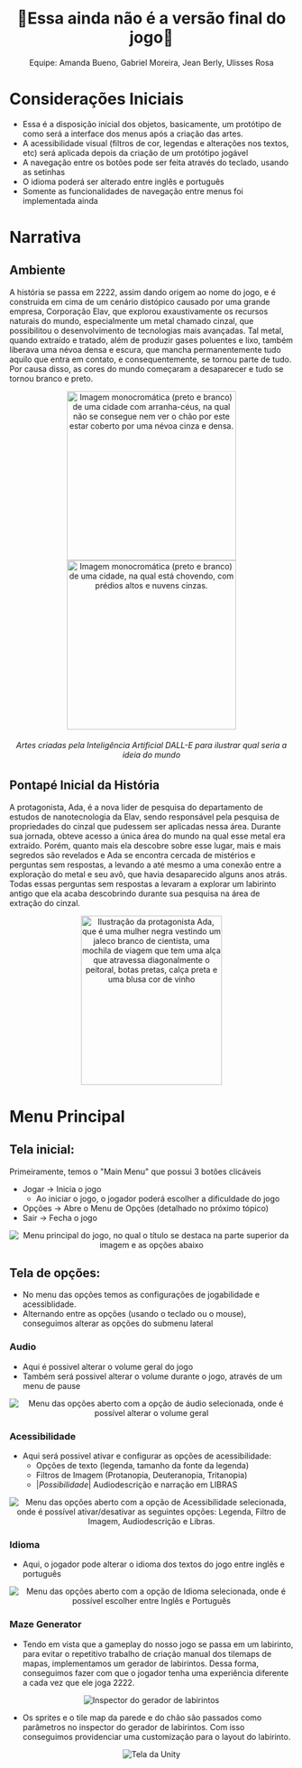 <!-- # 2022-303-NomeASerDefinido -->

<h1 align="center">🚧Essa ainda não é a versão final do jogo🚧</h1>

<p align="center"> Equipe: Amanda Bueno, Gabriel Moreira, Jean Berly, Ulisses Rosa </p>

# Considerações Iniciais
- Essa é a disposição inicial dos objetos, basicamente, um protótipo de como será a interface dos menus após a criação das artes.
- A acessibilidade visual (filtros de cor, legendas e alterações nos textos, etc) será aplicada depois da criação de um protótipo jogável
- A navegação entre os botões pode ser feita através do teclado, usando as setinhas
- O idioma poderá ser alterado entre inglês e português
- Somente as funcionalidades de navegação entre menus foi implementada ainda
# Narrativa
## Ambiente
A história se passa em 2222, assim dando origem ao nome do jogo, e é construida em cima de um cenário distópico causado por uma grande empresa, Corporação Elav, que explorou exaustivamente os recursos naturais do mundo, especialmente um metal chamado cinzal, que possibilitou o desenvolvimento de tecnologias mais avançadas. Tal metal, quando extraído e tratado, além de produzir gases poluentes e lixo, também liberava uma névoa densa e escura, que mancha permanentemente tudo aquilo que entra em contato, e consequentemente, se tornou parte de tudo. Por causa disso, as cores do mundo começaram a desaparecer e tudo se tornou branco e preto.
<p align="center"><img width=300 height=300 src="https://user-images.githubusercontent.com/94989737/192112147-556e5a9f-225e-4078-ae92-67a60ec57777.png" alt="Imagem monocromática (preto e branco) de uma cidade com arranha-céus, na qual não se consegue nem ver o chão por este estar coberto por uma névoa cinza e densa.">
<img width=300 height=300 src="https://user-images.githubusercontent.com/94989737/192112252-e7534ca6-a3e8-4917-a5e6-66dfbaa2a8e2.png" alt="Imagem monocromática (preto e branco) de uma cidade, na qual está chovendo, com prédios altos e nuvens cinzas."</p>
<h6 align="center">Artes criadas pela Inteligência Artificial DALL-E para ilustrar qual seria a ideia do mundo </h6>

## Pontapé Inicial da História
A protagonista, Ada, é a nova lider de pesquisa do departamento de estudos de nanotecnologia da Elav, sendo responsável pela pesquisa de propriedades do cinzal que pudessem ser aplicadas nessa área. Durante sua jornada, obteve acesso a única área do mundo na qual esse metal era extraído. Porém, quanto mais ela descobre sobre esse lugar, mais e mais segredos são revelados e Ada se encontra cercada de mistérios e perguntas sem respostas, a levando a até mesmo a uma conexão entre a exploração do metal e seu avô, que havia desaparecido alguns anos atrás. Todas essas perguntas sem respostas a levaram a explorar um labirinto antigo que ela acaba descobrindo durante sua pesquisa na área de extração do cinzal. 
<p align="center"><img width=250 height=300 src="https://user-images.githubusercontent.com/94989737/192112910-19d8abf3-512f-4214-96cb-9773a39de558.png" alt="Ilustração da protagonista Ada, que é uma mulher negra vestindo um jaleco branco de cientista, uma mochila de viagem que tem uma alça que atravessa diagonalmente o peitoral, botas pretas, calça preta e uma blusa cor de vinho"></p>

# Menu Principal

## Tela inicial:
Primeiramente, temos o "Main Menu" que possui 3 botões clicáveis
- Jogar -> Inicia o jogo
	- Ao iniciar o jogo, o jogador poderá escolher a dificuldade do jogo
- Opções -> Abre o Menu de Opções (detalhado no próximo tópico)
- Sair -> Fecha o jogo

<p align="center"><img src="https://user-images.githubusercontent.com/68441010/171026477-d74a5c43-ef1e-40c3-95e8-87abc3eb21ab.jpg" alt="Menu principal do jogo, no qual o título se destaca na parte superior da imagem e as opções abaixo"</p>

## Tela de opções:
- No menu das opções temos as configurações de jogabilidade e acessiblidade.
- Alternando entre as opções (usando o teclado ou o mouse), conseguimos alterar as opções do submenu lateral

### Audio
- Aqui é possivel alterar o volume geral do jogo
- Também será possivel alterar o volume durante o jogo, através de um menu de pause
	
<p align="center"><img src="https://user-images.githubusercontent.com/68441010/171026536-7fceda2e-30bf-4a25-bdad-1fe406d9ce10.jpg" alt="Menu das opções aberto com a opção de áudio selecionada, onde é possível alterar o volume geral"></p>


### Acessibilidade
- Aqui será possivel ativar e configurar as opções de acessibilidade:
	- Opções de texto (legenda, tamanho da fonte da legenda)
	- Filtros de Imagem (Protanopia, Deuteranopia, Tritanopia)
	- |*Possibilidade*| Audiodescrição e narração em LIBRAS

<p align="center"><img src="https://user-images.githubusercontent.com/68441010/171026625-eecdf1c7-a9fc-4dd7-a46d-f261de6203e1.jpg" alt="Menu das opções aberto com a opção de Acessibilidade selecionada, onde é possível ativar/desativar as seguintes opções: Legenda, Filtro de Imagem, Audiodescrição e Libras."></p>

### Idioma
- Aqui, o jogador pode alterar o idioma dos textos do jogo entre inglês e português

<p align="center"><img src="https://user-images.githubusercontent.com/68441010/171027556-7b06de34-f383-4ba0-b813-234f01d1b66e.jpg" alt="Menu das opções aberto com a opção de Idioma selecionada, onde é possível escolher entre Inglês e Português"></p>

### Maze Generator
- Tendo em vista que a gameplay do nosso jogo se passa em um labirinto, para evitar o repetitivo trabalho de criação manual dos tilemaps de mapas, implementamos um gerador de labirintos. Dessa forma, conseguimos fazer com que o jogador tenha uma experiência diferente a cada vez que ele joga 2222.

<p align="center"><img src="https://user-images.githubusercontent.com/81490716/179044603-70a6a2d8-ebfe-4a68-a1f4-e0eeaf1ace64.png" alt="Inspector do gerador de labirintos"></p>

- Os sprites e o tile map da parede e do chão são passados como parâmetros no inspector do gerador de labirintos. Com isso conseguimos providenciar uma customização para o layout do labirinto.

<p align="center"><img src="https://user-images.githubusercontent.com/81490716/179046968-6ff37f2a-8bf5-446b-8ff6-104014d03a54.png" alt="Tela da Unity"></p>





